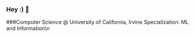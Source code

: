 ### Hey :) 👋

###Computer Science @ University of California, Irvine
Specialization: ML and Information\n

<!--
**itsmandrew/itsmandrew** is a ✨ _special_ ✨ repository because its `README.md` (this file) appears on your GitHub profile.
- Computer Science @ University of California, Irvine
- Specialization: ML and Information

- 🔭 I’m currently working on ...
- 🌱 I’m currently learning ...
- 👯 I’m looking to collaborate on ...
- 🤔 I’m looking for help with ...
- 💬 Ask me about ...
- 📫 How to reach me: ...
- 😄 Pronouns: ...
- ⚡ Fun fact: ...
-->

